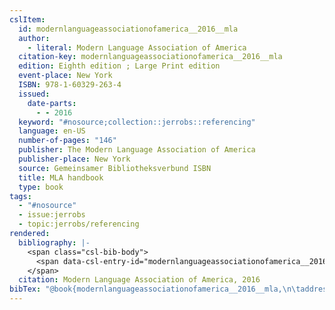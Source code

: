 ```yaml
---
cslItem:
  id: modernlanguageassociationofamerica__2016__mla
  author:
    - literal: Modern Language Association of America
  citation-key: modernlanguageassociationofamerica__2016__mla
  edition: Eighth edition ; Large Print edition
  event-place: New York
  ISBN: 978-1-60329-263-4
  issued:
    date-parts:
      - - 2016
  keyword: "#nosource;collection::jerrobs::referencing"
  language: en-US
  number-of-pages: "146"
  publisher: The Modern Language Association of America
  publisher-place: New York
  source: Gemeinsamer Bibliotheksverbund ISBN
  title: MLA handbook
  type: book
tags:
  - "#nosource"
  - issue:jerrobs
  - topic:jerrobs/referencing
rendered:
  bibliography: |-
    <span class="csl-bib-body">
      <span data-csl-entry-id="modernlanguageassociationofamerica__2016__mla" class="csl-entry">Modern Language Association of America. 2016. <i>MLA handbook</i> (Eighth edition ; Large Print edition). The Modern Language Association of America.</span>
    </span>
  citation: Modern Language Association of America, 2016
bibTex: "@book{modernlanguageassociationofamerica__2016__mla,\n\taddress = {New York},\n\tauthor = {{Modern Language Association of America}},\n\tedition = {Eighth edition ; Large Print edition},\n\tyear = {2016},\n\tpublisher = {The Modern Language Association of America},\n\ttitle = {MLA handbook},\n}\n\n"
---
```

